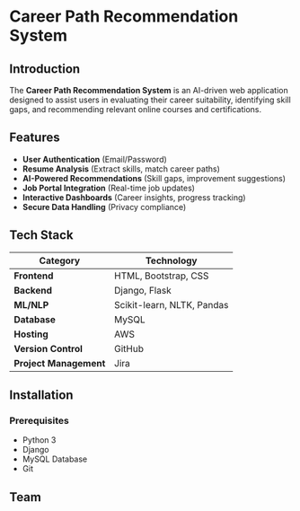 # Career Path Recommendation System

## Introduction
The **Career Path Recommendation System** is an AI-driven web application designed to assist users in evaluating their career suitability, identifying skill gaps, and recommending relevant online courses and certifications.

## Features
- **User Authentication** (Email/Password)
- **Resume Analysis** (Extract skills, match career paths)
- **AI-Powered Recommendations** (Skill gaps, improvement suggestions)
- **Job Portal Integration** (Real-time job updates)
- **Interactive Dashboards** (Career insights, progress tracking)
- **Secure Data Handling** (Privacy compliance)

## Tech Stack
| Category      | Technology |
|--------------|------------|
| **Frontend** | HTML, Bootstrap, CSS |
| **Backend**  | Django, Flask |
| **ML/NLP**   | Scikit-learn, NLTK, Pandas |
| **Database** | MySQL |
| **Hosting**  | AWS |
| **Version Control** | GitHub |
| **Project Management** | Jira |

## Installation

### Prerequisites
- Python 3
- Django
- MySQL Database
- Git

## Team
